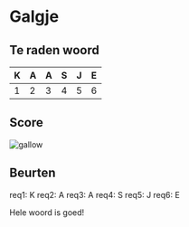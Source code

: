 # Galgje

## Te raden woord

|K|A|A|S|J|E|
|-|-|-|-|-|-|
|1|2|3|4|5|6|

## Score
![gallow](./images/1.png)

## Beurten
req1: K
req2: A
req3: A
req4: S
req5: J
req6: E

Hele woord is goed!